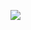 ![](https://github-readme-stats.vercel.app/api/top-langs?username=ryotarofr&show_icons=true&locale=en&layout=compact)
